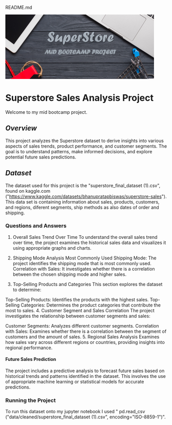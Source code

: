 README.md

![SuperStore](resources/logo.png)

# **Superstore Sales Analysis Project**
Welcome to my mid bootcamp project.


## *Overview*
This project analyzes the Superstore dataset to derive insights into various aspects of sales trends, product performance, and customer segments. The goal is to understand patterns, make informed decisions, and explore potential future sales predictions.

## *Dataset*
The dataset used for this project is the "superstore_final_dataset (1).csv", found on kaggle.com ("https://www.kaggle.com/datasets/bhanupratapbiswas/superstore-sales"). This data set is containing information about sales, products, customers, and regions, diferent segments, ship methods as also dates of order and shipping.

### **Questions and Answers**
1. Overall Sales Trend Over Time
To understand the overall sales trend over time, the project examines the historical sales data and visualizes it using appropriate graphs and charts.

2. Shipping Mode Analysis
Most Commonly Used Shipping Mode: The project identifies the shipping mode that is most commonly used.
Correlation with Sales: It investigates whether there is a correlation between the chosen shipping mode and higher sales.
3. Top-Selling Products and Categories
This section explores the dataset to determine:

Top-Selling Products: Identifies the products with the highest sales.
Top-Selling Categories: Determines the product categories that contribute the most to sales.
4. Customer Segment and Sales Correlation
The project investigates the relationship between customer segments and sales:

Customer Segments: Analyzes different customer segments.
Correlation with Sales: Examines whether there is a correlation between the segment of customers and the amount of sales.
5. Regional Sales Analysis
Examines how sales vary across different regions or countries, providing insights into regional performance.

#### Future Sales Prediction
The project includes a predictive analysis to forecast future sales based on historical trends and patterns identified in the dataset. This involves the use of appropriate machine learning or statistical models for accurate predictions.

### Running the Project
To run this dataset onto my jupyter notebook I used " pd.read_csv ("data/cleaned/superstore_final_dataset (1).csv", encoding="ISO-8859-1")".
 

